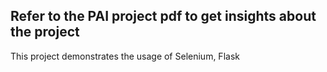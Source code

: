 ## Refer to the PAI project pdf to get insights about the project

This project demonstrates the usage of Selenium, Flask
